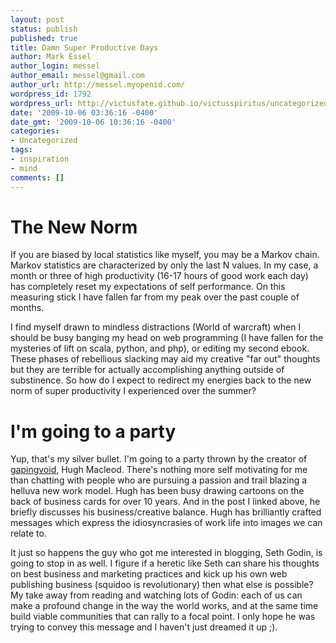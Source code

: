 ```yaml
---
layout: post
status: publish
published: true
title: Damn Super Productive Days
author: Mark Essel
author_login: messel
author_email: messel@gmail.com
author_url: http://messel.myopenid.com/
wordpress_id: 1792
wordpress_url: http://victusfate.github.io/victusspiritus/uncategorized/2009/10/06/damn-super-productive-days/
date: '2009-10-06 03:36:16 -0400'
date_gmt: '2009-10-06 10:36:16 -0400'
categories:
- Uncategorized
tags:
- inspiration
- mind
comments: []
---
```

<h1>The New Norm</h1>
<p>If you are biased by local statistics like myself, you may be a Markov chain. Markov statistics are characterized by only the last N values. In my case, a month or three of high productivity (16-17 hours of good work each day) has completely reset my expectations of self performance. On this measuring stick I have fallen far from my peak over the past couple of months. </p>
<p>I find myself drawn to mindless distractions (World of warcraft) when I should be busy banging my head on web programming (I have fallen for the mysteries of lift on scala, python, and php), or editing my second ebook. These phases of rebellious slacking may aid my creative "far out" thoughts but they are terrible for actually accomplishing anything outside of substinence. So how do I expect to redirect my energies back to the new norm of super productivity I experienced over the summer?</p>
<h1>I'm going to a party</h1>
<p>Yup, that's my silver bullet. I'm going to a party thrown by the creator of <a href="http://gapingvoid.com/2009/10/04/bleed-and-feed-hey-it-works-for-me/">gapingvoid</a>, Hugh Macleod. There's nothing more self motivating for me than chatting with people who are pursuing a passion and trail blazing a helluva new work model. Hugh has been busy drawing cartoons on the back of business cards for over 10 years. And in the post I linked above, he briefly discusses his business/creative balance. Hugh has brilliantly crafted messages which express the idiosyncrasies of work life into images we can relate to.      </p>
<p>It just so happens the guy who got me interested in blogging, Seth Godin, is going to stop in as well. I figure if a heretic like Seth can share his thoughts on best business and marketing practices and kick up his own web publishing business (squidoo is revolutionary) then what else is possible? My take away from reading and watching lots of Godin: each of us can make a profound change in the way the world works, and at the same time build viable communities that can rally to a focal point. I only hope he was trying to convey this message and I haven't just dreamed it up ;). </p>
